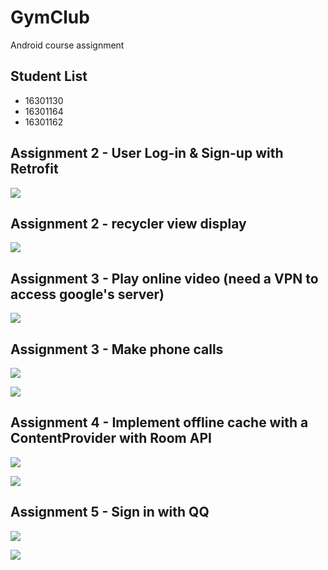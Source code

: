 # GymClub
Android course assignment

## Student List

- 16301130
- 16301164
- 16301162

## Assignment 2 - User Log-in & Sign-up with Retrofit

![](screenshots/Snipaste_2019-01-03_12-24-08.png)

## Assignment 2 - recycler view display

![](screenshots/Snipaste_2019-01-03_12-26-07.png)

## Assignment 3 - Play online video (need a VPN to access google's server)

![](screenshots/Snipaste_2019-01-03_12-28-30.png)

## Assignment 3 - Make phone calls

![](screenshots/Snipaste_2019-01-03_12-29-30.png)

![](screenshots/Snipaste_2019-01-03_12-29-54.png)

## Assignment 4 - Implement offline cache with a ContentProvider with Room API

![](screenshots/Snipaste_2019-01-03_12-31-34.png)

![](screenshots/Snipaste_2019-01-03_12-31-42.png)

## Assignment 5 - Sign in with QQ

![](screenshots/Snipaste_2019-01-03_12-32-31.png)

![](screenshots/Screenshot_20190103-124124.png)